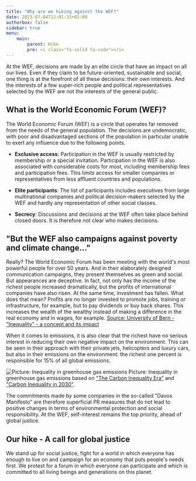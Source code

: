 ```yaml
---
title: "Why are we hiking against the WEF?"
date: 2023-07-04T12:01:33+02:00
authorbox: false
sidebar: true
menu: 
    main:
        parent: Hike
        pre: <i class="fa-solid fa-code"></i>
---
```


At the WEF, decisions are made by an elite circle that have an impact on all our lives. Even if they claim to be future-oriented, sustainable and social, one thing is at the forefront of all these decisions: their own interests. And the interests of a few super-rich people and political representatives selected by the WEF are not the interests of the general public.

## What is the World Economic Forum (WEF)?

The World Economic Forum (WEF) is a circle that operates far removed from the needs of the general population. The decisions are undemocratic, with poor and disadvantaged sections of the population in particular unable to exert any influence due to the following points.

- **Exclusive access**: Participation in the WEF is usually restricted by membership or a special invitation. Participation in the WEF is also associated with considerable costs for most, including membership fees and participation fees. This limits access for smaller companies or representatives from less affluent countries and populations.

- **Elite participants**: The list of participants includes executives from large multinational companies and political decision-makers selected by the WEF and hardly any representation of other social classes.

- **Secrecy**: Discussions and decisions at the WEF often take place behind closed doors. It is therefore not clear who makes decisions.
    
## "But the WEF also campaigns against poverty and climate change..."

Really? The World Economic Forum has been meeting with the world's most powerful people for over 50 years. And in their elaborately designed communication campaigns, they present themselves as green and social. But appearances are deceptive.
In fact, not only has the income of the richest people increased dramatically, but the profits of international companies have also risen. At the same time, investment has fallen. 
What does that mean? Profits are no longer invested to promote jobs, training or infrastructure, for example, but to pay dividends or buy back shares. This increases the wealth of the wealthy instead of making a difference in the real economy and in wages, for example.  [Source: University of Bern - "Inequality" - a concept and its impact](https://datablog.cde.unibe.ch/index.php/2019/02/06/inequality-en/)

When it comes to emissions, it is also clear that the richest have no serious interest in reducing their own negative impact on the environment. This can be seen in their approach with their private jets, helicopters and luxury cars, but also in their emissions on the environment: the richest one percent is responsible for 15% of all global emissions.

![Picture: Inequality in greenhouse gas emissions](/img/co2english.png)
Picture: Inequality in greenhouse gas emissions based on ["The Carbon Inequality Era"](https://policy-practice.oxfam.org/resources/the-carbon-inequality-era-an-assessment-of-the-global-distribution-of-consumpti-621049/) and ["Carbon Inequality in 2030"](https://oxfamilibrary.openrepository.com/bitstream/handle/10546/621305/bn-carbon-inequality-2030-051121-en.pdf).

The commitments made by some companies in the so-called "Davos Manifesto" are therefore superficial PR measures that do not lead to positive changes in terms of environmental protection and social responsibility. At the WEF, self-interest remains the top priority, ahead of global justice.

## Our hike - A call for global justice

We stand up for social justice, fight for a world in which everyone has enough to live on and campaign for an economy that puts people's needs first.
We protest for a forum in which everyone can participate and which is committed to all living beings and generations on this planet.


